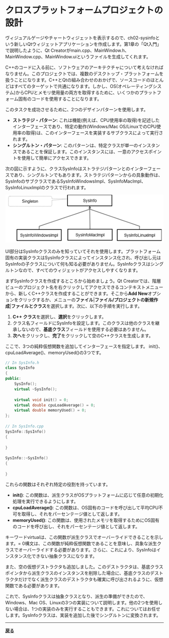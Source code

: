 # クロスプラットフォームプロジェクトの設計

ヴィジュアルゲージやチャートウィジェットを表示するので、ch02-sysinfoという新しいQtウィジェットアプリケーションを作成します。第1章の「Qt入門」で説明したように、Qt Creatorがmain.cpp、MainWindow.h、MainWindow.cpp、MainWindow.uiというファイルを生成してくれます。

C++のコードに入る前に、ソフトウェアのアーキテクチャについて考えなければなりません。このプロジェクトでは、複数のデスクトップ・プラットフォームを扱うことになります。C++とQtの組み合わせのおかげで、ソースコードのほとんどはすべてのターゲットで共通になります。しかし、OS(オペレーティングシステム)からCPUとメモリ使用量の両方を取得するために、いくつかのプラットフォーム固有のコードを使用することになります。

このタスクを成功させるために、2つのデザインパターンを使用します。

* **ストラテジ・パターン**: これは機能(例えば、CPU使用率の取得)を記述したインターフェースであり、特定の動作(Windows/Mac OS/LinuxでのCPU使用率の取得)は、このインターフェースを実装するサブクラスによって実行されます。
* **シングルトン・パターン**: このパターンは、特定クラスが単一のインスタンスであることを保証します。このインスタンスには、一意のアクセスポイントを使用して簡単にアクセスできます。

次の図に示すように、クラスSysInfoはストラテジパターンとのインターフェースであり、シングルトンでもあります。ストラテジパターンからの具象動作は、SysInfoのサブクラスであるSysInfoWindowsImpl、SysInfoMacImpl、SysInfoLinuxImplのクラスで行われます。

![クラス図](2/../img/1.png)

UI部分はSysInfoクラスのみを知っていてそれを使用します。プラットフォーム固有の実装クラスはSysInfoクラスによってインスタンス化され、呼び出し元はSysInfoの子クラスについて何も知る必要がありません。SysInfoクラスはシングルトンなので、すべてのウィジェットがアクセスしやすくなります。

まずSysInfoクラスを作成するところから始めましょう。Qt Creatorでは、階層ビューのプロジェクト名を右クリックしてアクセスできるコンテキストメニューから、新しくC++クラスを作成することができます。そこから**Add New**オプションをクリックするか、メニューの**ファイル**|**ファイル/プロジェクトの新規作成**|**ファイルとクラス**を選択します。次に、以下の手順を実行します。

1. **C++ クラス**を選択し、**選択**をクリックします。
2. クラス名フィールドにSysInfoを設定します。このクラスは他のクラスを継承しないので、**基底クラス**フィールドを使用する必要はありません。
3. **次へ**をクリックし、**完了**をクリックして空のC++クラスを生成します。

ここで、3つの純粋仮想関数を追加してインターフェースを指定します。
init()、cpuLoadAverage()、memoryUsed()の3つです。

```C++
// In SysInfo.h
class SysInfo
{
public:
    SysInfo();
    virtual ~SysInfo();

    virtual void init() = 0;
    virtual double cpuLoadAverage() = 0;
    virtual double memoryUsed() = 0;
};

// In SysInfo.cpp
SysInfo::SysInfo()
{

}

SysInfo::~SysInfo()
{

}
```

これらの関数はそれぞれ特定の役割を持っています。

* **init()**: この関数は、派生クラスがOSプラットフォームに応じて任意の初期化処理を実行できるようにします。
* **cpuLoadAverage()**: この関数は、OS固有のコードを呼び出して平均CPU不可を取得し、それをパーセンテージ値として返します。
* **memoryUsed()**: この関数は、使用されたメモリを取得するためにOS固有のコードを呼び出し、それをパーセンテージ値として返します。

キーワードvirtualは、この関数が派生クラスでオーバーライドできることを示します。= 0構文は、この関数が純粋仮想関数であることを意味し、具象な派生クラスでオーバーライドする必要があります。さらに、これにより、SysInfoはインスタンス化できない抽象クラスになります。

また、空の仮想デストラクタも追加しました。このデストラクタは、基底クラスポインタから派生クラスのインスタンスを削除した場合に、基底クラスのデストラクタだけでなく派生クラスのデストラクタも確実に呼び出されるように、仮想関数である必要があります。

これで、SysInfoクラスは抽象クラスとなり、派生の準備ができたので、Windows、Mac OS、Linuxの3つの実装について説明します。他の2つを使用しない場合は、1つの実装のみを実行することもできます。これについてはお任せします。SysInfoクラスは、実装を追加した後でシングルトンに変換されます。

***
**[戻る](../index.html)**
